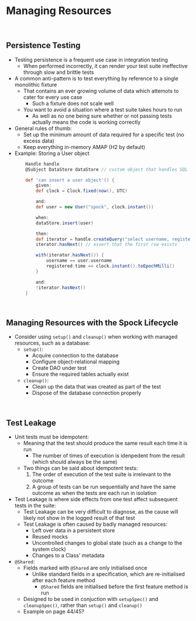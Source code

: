 # Managing Resources

<br>

## Persistence Testing
* Testing persistence is a frequent use case in integration testing
    * When performed incorrectly, it can render your test suite ineffective through slow and brittle tests
* A common anti-pattern is to test everything by reference to a single monolithic fixture
    * That contains an ever growing volume of data which attemots to cater for every use case
        * Such a fixture does not scale well
    * You want to avoid a situation where a test suite takes hours to run
        * As well as no one being sure whether or not passing tests actually means the code is working correctly
* General rules of thumb:
    * Set up the minimum amount of data required for a specific test (no excess data)
    * Keep everything in-memory AMAP (H2 by default)
* Example: Storing a User object
    ```groovy
        Handle handle
        @Subject DataStore dataStore // custom object that handles SQL updates via JDBI

        def 'can insert a user object'() {
            given:
            def clock = Clock.fixed(now(), UTC)

            and:
            def user = new User("spock", clock.instant())

            when:
            dataStore.insert(user)

            then:
            def iterator = handle.createQuery("select username, registered from user").iterator()
            iterator.hasNext() // assert that the first row exists

            with(iterator.hasNext()) {
                username == user.username
                registered.time == clock.instant().toEpochMilli()
            }

            and:
            !iterator.hasNext()
        }
    ```

<br>

## Managing Resources with the Spock Lifecycle
* Consider using `setup()` and `cleanup()` when working with managed resources, such as a database:
    * `setup()`: 
        * Acquire connection to the database
        * Configure object-relational mapping
        * Create DAO under test
        * Ensure the required tables actually exist
    * `cleanup()`:
        * Clean up the data that was created as part of the test
        * Dispose of the database connection properly

<br>

## Test Leakage
* Unit tests must be idempotent:
    * Meaning that the test should produce the same result each time it is run
        * The number of times of execution is idenpedent from the result (which should always be the same)
    * Two things can be said about idempotent tests:
        1. The order of execution of the test suite is irrelevant to the outcome
        2. A group of tests can be run sequentially and have the same outcome as when the tests are each run in isolation
* Test Leakage is where side effects from one test affect subsequent tests in the suite:
    * Test Leakage can be very difficult to diagnose, as the cause will likely not show in the logged result of that test
    * Test Leakage is often caused by badly managed resources:
        * Left over data in a persistent store
        * Reused mocks
        * Uncontrolled changes to global state (such as a change to the system clock)
        * Changes to a Class' metadata
* `@Shared`:
    * Fields marked with `@Shared` are only initialised once
        * Unlike standard fields in a specification, which are re-initialised after each feature method
            * `@Shared` fields are initialised before the first feature method is run
    * Designed to be used in conjuction with `setupSpec()` and `cleanupSpec()`, rather than `setup()` and `cleanup()`
    * Example on page 44/45?